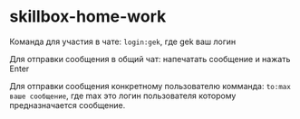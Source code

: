 # skillbox-home-work

Команда для участия в чате: `login:gek`, где gek ваш логин

Для отправки сообщения в общий чат: напечатать сообщение и нажать Enter

Для отправки сообщения конкретному пользователю комманда: `to:max ваше сообщение`, 
где max это логин пользователя которому предназначается сообщение. 
